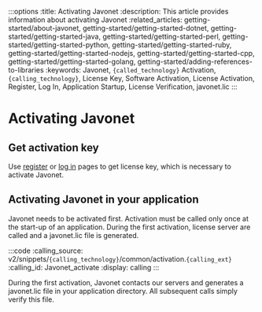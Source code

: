 :::options
:title: Activating Javonet
:description: This article provides information about activating Javonet
:related_articles: getting-started/about-javonet, getting-started/getting-started-dotnet, getting-started/getting-started-java, getting-started/getting-started-perl, getting-started/getting-started-python, getting-started/getting-started-ruby, getting-started/getting-started-nodejs, getting-started/getting-started-cpp, getting-started/getting-started-golang, getting-started/adding-references-to-libraries
:keywords: Javonet, `{called_technology}` Activation, `{calling_technology}`, License Key, Software Activation, License Activation, Register, Log In, Application Startup, License Verification, javonet.lic
:::


# Activating Javonet

## Get activation key
  
Use [register](https://my.javonet.com/signup/?type=free) or [log in](https://my.javonet.com/signin/) pages to get license key, which is necessary to activate Javonet.

## Activating Javonet in your application

Javonet needs to be activated first. Activation must be called only once at the start-up of an application. During the first activation, license server are called and a javonet.lic file is generated. 

:::code 
:calling_source: v2/snippets/`{calling_technology}`/common/activation.`{calling_ext}`
:calling_id: Javonet_activate
:display: calling
:::
  
During the first activation, Javonet contacts our servers and generates a javonet.lic file in your application directory. All subsequent calls simply verify this file.